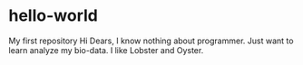 # hello-world
My first repository
Hi Dears, I know nothing about programmer.
Just want to learn analyze my bio-data.
I like Lobster and Oyster.
